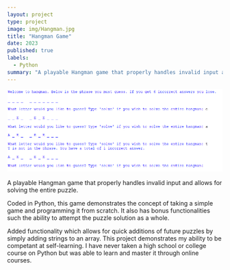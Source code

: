 ```yaml
---
layout: project
type: project
image: img/Hangman.jpg
title: "Hangman Game"
date: 2023
published: true
labels:
  - Python
summary: "A playable Hangman game that properly handles invalid input and allows for solving the entire puzzle"
---
```


<img class="img-fluid" src="../img/HangmanGameplay.png">

A playable Hangman game that properly handles invalid input and allows for solving the entire puzzle.

Coded in Python, this game demonstrates the concept of taking a simple game and programming it from scratch. It also has bonus functionalities such the ability to attempt the puzzle solution as a whole. 

Added functionality which allows for quick additions of future puzzles by simply adding strings to an array. This project demonstrates my ability to be competant at self-learning. I have never taken a high school or college course on Python but was able to learn and master it through online courses.
